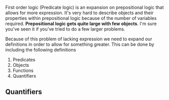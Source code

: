 First order logic (Predicate logic) is an expansion on prepositional logic that allows for more expression. It's very hard to describe objects and their properties within prepositional logic because of the number of variables required. **Prepositional logic gets quite large with few objects**. I'm sure you've seen it if you've tried to do a few larger problems.

Because of this problem of lacking expression we need to expand our definitions in order to allow for something greater. This can be done by including the following definitions

1. Predicates
2. Objects
3. Functions
4. Quantifiers

## Quantifiers
